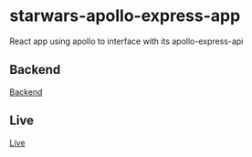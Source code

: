 # starwars-apollo-express-app
React app using apollo to interface with its apollo-express-api

## Backend

[Backend](https://github.com/MwViljoen/apollo-express-api)

## Live 

[Live](https://mwviljoen.github.io/starwars-apollo-express-app/)


